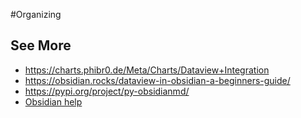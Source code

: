 #Organizing 


## See More
- https://charts.phibr0.de/Meta/Charts/Dataview+Integration
- https://obsidian.rocks/dataview-in-obsidian-a-beginners-guide/
- https://pypi.org/project/py-obsidianmd/
- [Obsidian help](https://help.obsidian.md/Home)